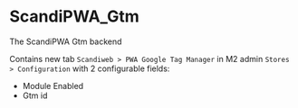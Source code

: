 # ScandiPWA_Gtm

The ScandiPWA Gtm backend

Contains new tab `Scandiweb > PWA Google Tag Manager` in M2 admin `Stores > Configuration` with 2 configurable fields:
* Module Enabled
* Gtm id
